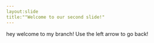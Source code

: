 ```yaml
---
layout:slide
title:""Welcome to our second slide!"
---
```

hey welcome to my branch!
Use the left arrow to go back!
